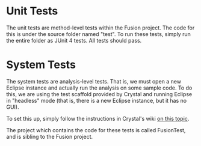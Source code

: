 # Unit Tests #

The unit tests are method-level tests within the Fusion project. The code for this is under the source folder named "test". To run these tests, simply run the entire folder as JUnit 4 tests. All tests should pass.


# System Tests #

The system tests are analysis-level tests. That is, we must open a new Eclipse instance and actually run the analysis on some sample code. To do this, we are using the test scaffold provided by Crystal and running Eclipse in "headless" mode (that is, there is a new Eclipse instance, but it has no GUI).

To set this up, simply follow the instructions in Crystal's wiki [on this topic](http://code.google.com/p/crystalsaf/wiki/TestingYourAnalysis).

The project which contains the code for these tests is called FusionTest, and is sibling to the Fusion project.